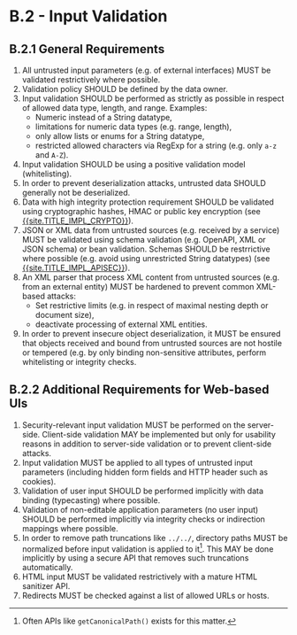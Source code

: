# B.2 - Input Validation

## B.2.1 General Requirements

1. All untrusted input parameters (e.g. of external interfaces) MUST be validated restrictively where possible.
2. Validation policy SHOULD be defined by the data owner.
3. Input validation SHOULD be performed as strictly as possible in respect of allowed data type, length, and range. Examples:
    - Numeric instead of a String datatype,
    - limitations for numeric data types (e.g. range, length),
    - only allow lists or enums for a String datatype,
    - restricted allowed characters via RegExp for a string (e.g. only `a-z` and `A-Z`).
4. Input validation SHOULD be using a positive validation model (whitelisting).
5. In order to prevent deserialization attacks, untrusted data SHOULD generally not be deserialized.
6. Data with high integrity protection requirement SHOULD be validated using cryptographic hashes, HMAC or public key encryption (see [{{site.TITLE_IMPL_CRYPTO}}]({{site.URL_IMPL_CRYPTO}})).
7. JSON or XML data from untrusted sources (e.g. received by a service) MUST be validated using schema validation (e.g. OpenAPI, XML or JSON schema) or bean validation. Schemas SHOULD be restrrictive where possible (e.g. avoid using unrestricted String datatypes) (see [{{site.TITLE_IMPL_APISEC}}]({{site.URL_IMPL_APISEC}})).
8. An XML parser that process XML content from untrusted sources (e.g. from an external entity) MUST be hardened to prevent common XML-based attacks:
    - Set restrictive limits (e.g. in respect of maximal nesting depth or document size),
    - deactivate processing of external XML entities.
9. In order to prevent insecure object deserialization, it MUST be ensured that objects received and bound from untrusted sources are not hostile or tempered (e.g. by only binding non-sensitive attributes, perform whitelisting or integrity checks.

## B.2.2 Additional Requirements for Web-based UIs
1. Security-relevant input validation MUST be performed on the server-side. Client-side validation MAY be implemented but only for usability reasons in addition to server-side validation or to prevent client-side attacks.
2. Input validation MUST be applied to all types of untrusted input parameters (including hidden form fields and HTTP header such as cookies).
3. Validation of user input SHOULD be performed implicitly with data binding (typecasting) where possible.
4. Validation of non-editable application parameters (no user input) SHOULD be performed implicitly via integrity checks or indirection mappings where possible.
5. In order to remove path truncations like `../../`, directory paths MUST be normalized before input validation is applied to it[^1]. This MAY be done implicitly by using a secure API that removes such truncations automatically.
6. HTML input MUST be validated restrictively with a mature HTML sanitizer API.
7. Redirects MUST be checked against a list of allowed URLs or hosts.

[^1]: Often APIs like `getCanonicalPath()` exists for this matter.

